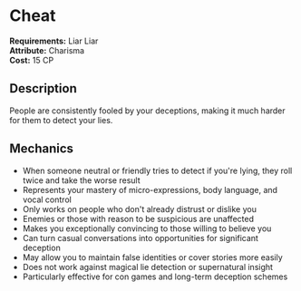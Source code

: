# Cheat

**Requirements:** Liar Liar  
**Attribute:** Charisma  
**Cost:** 15 CP  

## Description
People are consistently fooled by your deceptions, making it much harder for them to detect your lies.

## Mechanics
- When someone neutral or friendly tries to detect if you're lying, they roll twice and take the worse result
- Represents your mastery of micro-expressions, body language, and vocal control
- Only works on people who don't already distrust or dislike you
- Enemies or those with reason to be suspicious are unaffected
- Makes you exceptionally convincing to those willing to believe you
- Can turn casual conversations into opportunities for significant deception
- May allow you to maintain false identities or cover stories more easily
- Does not work against magical lie detection or supernatural insight
- Particularly effective for con games and long-term deception schemes